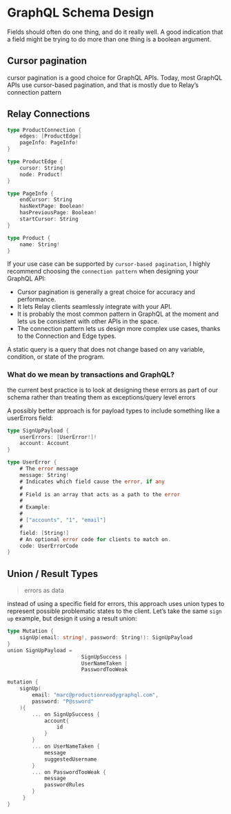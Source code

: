 # GraphQL Schema Design

Fields should often do one thing, and do it really well. A good indication that a field might be trying to do more than one thing is a boolean argument.

## Cursor pagination
cursor pagination is a good choice for GraphQL APIs. Today, most GraphQL APIs use cursor-based pagination, and that is mostly due to Relay’s connection pattern

## Relay Connections

```go
type ProductConnection {
    edges: [ProductEdge]
    pageInfo: PageInfo!
}

type ProductEdge {
    cursor: String!
    node: Product!
}

type PageInfo {
    endCursor: String
    hasNextPage: Boolean!
    hasPreviousPage: Boolean!
    startCursor: String
}

type Product {
    name: String!
}
```

If your use case can be supported by `cursor-based pagination`, I highly recommend choosing the `connection pattern` when designing your GraphQL API:

* Cursor pagination is generally a great choice for accuracy and performance.
* It lets Relay clients seamlessly integrate with your API.
* It is probably the most common pattern in GraphQL at the moment and lets us be consistent with other APIs in the space.
* The connection pattern lets us design more complex use cases, thanks to the Connection and Edge types.




A static query is a query that does not change based on any variable, condition, or state of the program.

### What do we mean by transactions and GraphQL?
the current best practice is to look at designing these errors as part of our schema rather than treating them as exceptions/query level errors

A possibly better approach is for payload types to include something like a userErrors field:

```go
type SignUpPayload {
    userErrors: [UserError!]!
    account: Account
}

type UserError {
    # The error message
    message: String!
    # Indicates which field cause the error, if any
    #
    # Field is an array that acts as a path to the error
    #
    # Example:
    #
    # ["accounts", "1", "email"]
    #
    field: [String!]
    # An optional error code for clients to match on.
    code: UserErrorCode
}
```



## Union / Result Types
> errors as data

instead of using a specific field for errors, this approach uses union types to represent possible problematic states to the client. Let’s take the same `sign up` example, but design it using a result union:

```go
type Mutation {
    signUp(email: string!, password: String!): SignUpPayload
}
union SignUpPayload =
                        SignUpSuccess |
                        UserNameTaken |
                        PasswordTooWeak

mutation {
    signUp(
        email: "marc@productionreadygraphql.com",
        password: "P@ssword"
    ){
        ... on SignUpSuccess {
            account{
                id
            }
        }
        ... on UserNameTaken {
            message
            suggestedUsername
        }
        ... on PasswordTooWeak {
            message
            passwordRules
        }
     }
}
```
